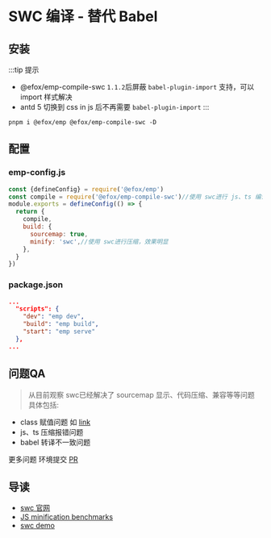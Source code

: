 # SWC 编译 - 替代 Babel
## 安装
:::tip 提示
+ @efox/emp-compile-swc `1.1.2`后屏蔽 `babel-plugin-import` 支持，可以 import 样式解决
+ antd 5 切换到 css in js 后不再需要 `babel-plugin-import`
:::
```shell
pnpm i @efox/emp @efox/emp-compile-swc -D
```
## 配置
### emp-config.js
```js
const {defineConfig} = require('@efox/emp')
const compile = require('@efox/emp-compile-swc')//使用 swc进行 js、ts 编译
module.exports = defineConfig(() => {
  return {
    compile,
    build: {
      sourcemap: true,
      minify: 'swc',//使用 swc进行压缩，效果明显
    },
  }
})

```
### package.json
```json
...
  "scripts": {
    "dev": "emp dev",
    "build": "emp build",
    "start": "emp serve"
  },
...
```

## 问题QA
> 从目前观察 swc已经解决了 sourcemap 显示、代码压缩、兼容等等问题 具体包括:
+ class 赋值问题 如 [link](https://github.com/efoxTeam/emp/blob/main/projects/swc-demo/src/App.tsx#L7)
+ js、ts 压缩报错问题
+ babel 转译不一致问题

更多问题 环境提交 [PR](https://github.com/efoxTeam/emp/tree/main/projects/swc-demo/src)

## 导读
+ [swc 官网](https://swc.rs/)
+ [JS minification benchmarks](https://github.com/privatenumber/minification-benchmarks)
+ [swc demo](https://github.com/efoxTeam/emp/tree/main/projects/swc-demo)
